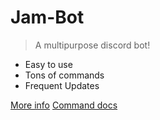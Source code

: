 # Jam-Bot

> A multipurpose discord bot!

-   Easy to use
-   Tons of commands
-   Frequent Updates

[More info](#home)
[Command docs](/commands/basic)

